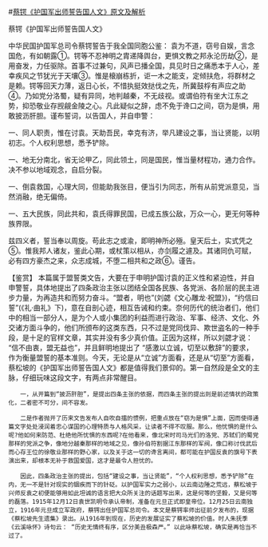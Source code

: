#[蔡锷《护国军出师誓告国人文》原文及解析](https://www.vrrw.net/wx/10217.html)

蔡锷《护国军出师誓告国人文》

中华民国护国军总司令蔡锷誓告于我全国同胞公鉴： 袁为不道，窃号自娱，言念国危，有如朝露①。锷等不忍神明之胄递降舆台，更惧文教之邦永沦历劫②，是用奋发，力任驱除。首事不过兼句，风声已播全国，具见时日之痛悉本于人心，差幸疾风之节犹光于天壤③。惟是榱崩栋折，讵一木之能支，定倾扶危，将群材之是赖。锷等回天力薄，返日心长，不惜执挺效挞伐之先，所冀鼓桴有声应之助④。乃如党分洛蜀，疑有异同，地判越秦，不无歧视。或谓伯符有坐大江东之势，抑恐敬业存觊觎金陵之心。凡此疑似之辞，虑不免于谗口之间，窃为是惧，用敢披沥肝胆。谨布誓词，以告国人，并自申警：

一、同人职责，惟在讨袁。天助吾民，幸克有济，举凡建设之事，当让贤能，以明初志。个人权利思想，悉予铲除。

一、地无分南北，省无论甲乙，同此领土，同是国民，惟当量材程功，通力合作。决不参以地域观念，自启分裂。

一、倒袁救国，心理大同，但能助我张目，便当引为同志，所有从前党派意见，当然消融，绝无偏倚。

一、五大民族，同此共和，袁氏得罪民国，已成五族公敌，万众一心，更无何等种族界限。

兹四义者，誓当奉以周旋。苟此志之或渝，即明神所必殛。皇天后土，实式凭之⑤。惟我邦人诸友，鉴此心期，或杖策以相从，亦剑履之遽及。其诸同仇可赋，必有四方豪杰之来，众志成城，不堕二相共和之政⑥。谨告。



【鉴赏】 本篇属于盟誓类文告，大要在于申明护国讨袁的正义性和紧迫性，并自申警誓，具体地提出了四条政治主张以团结全国各民族、各党派、各阶层的民主进步力量，为再造共和而努力奋斗。“盟者，明也”(刘勰《文心雕龙·祝盟》)，“约信曰誓”(《礼·曲礼》下)，意在自剖心迹，相互告诫和约束。奈何历代的统治者们，他们中的相当一部分人，是为个人或小集团的利益而进行政治、军事、经济、文化、外交诸方面斗争的，他们所颁布的这类东西，只不过是党同伐异、欺世盗名的一种手段，是十足的官样文章，其实并没有多少真价值。正因为这样，所以刘勰才说： “信不由衷，盟无益也”，并且鲜明地提出了 “感激以立诚，切至以敷辞”的要求，作为衡量盟誓的基本准则。今天，无论是从“立诚”方面看，还是从“切至”方面看，蔡松坡的《护国军出师誓告国人文》都是值得我们景仰的。第一自然段是全文的主脉，仔细玩味这段文字，有两点非常醒目。

	　　一，从开篇到“披沥肝胆”，是提出四条主张的依据，而四条主张的提出则是前述情状的政策化，二者密不可分，间不容发。

	　　二是作者抛开了历来文告发布人自吹自擂的惯例，把重点放在“窃为是惧”上面，因而使得通篇文字处处浸润着忠心谋国的心理特质与人格风采，让读者不得不叹服。那么，他忧惧的是什么呢?他如何来防范、杜绝他所忧惧的东西呢?在他看来，像北宋时司马光们的洛党、苏轼们的蜀党那样的党派之争，像地分越秦那样的地域之见，像孙伯符割据江东那样的军阀，像口称讨伐武后而心存王位的徐敬业那样的野心家，以及关于这一切的谗言离间，都可能在护国反袁的旗号下表演出来，却根本无补于救国爱国，这才是最令人担忧的。

	　　因此，四条政治主张的提出，包括“建设之事，当让贤能”，“个人权利思想，悉予铲除”在内，无一不是针对现实的锢疾而下的针砭。以护国军实力之弱小，以云南边陲之荒远，蔡松坡于兴师反袁之初便能够用如此坦诚的语言把大众所关注的话题写出来，这是何等的坚毅，又是何等的磊落。1915年12月12日袁世凯明令承认帝制，准备在元旦正式即皇帝位。12月25日云南独立，1916年元旦成立军政府，蔡锷出任护国军总司令。本文是蔡锷率师出征前夕发布的，现据《蔡松坡先生遗集》录出。从1916年到现在，历史的发展证实了蔡松坡的价值。时人朱抚季《云溪咏怀》诗句云： “历史无情终有序，区分美丑极森严。” 以此咏蔡松坡，确实是再恰当不过了。

